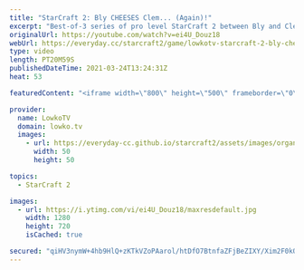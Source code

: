 ```yaml
---
title: "StarCraft 2: Bly CHEESES Clem... (Again)!"
excerpt: "Best-of-3 series of pro level StarCraft 2 between Bly and Clem with some very cheesy Zerg rushes.  Bly vs Clem in a best-of-5: https://youtu.be/1RpcgiNR9xE  Support my work on Patreon: http://www.patreon.com/lowkotv Become a YouTube member: https://lowko.tv/join  My second channel: http://lowko.tv/morelowko"
originalUrl: https://youtube.com/watch?v=ei4U_Douz18
webUrl: https://everyday.cc/starcraft2/game/lowkotv-starcraft-2-bly-cheeses-clem-again/
type: video
length: PT20M59S
publishedDateTime: 2021-03-24T13:24:31Z
heat: 53

featuredContent: "<iframe width=\"800\" height=\"500\" frameborder=\"0\" src=\"https://www.youtube.com/embed/ei4U_Douz18\" allow=\"accelerometer; autoplay; encrypted-media; gyroscope; picture-in-picture\" allowfullscreen></iframe>"

provider:
  name: LowkoTV
  domain: lowko.tv
  images:
    - url: https://everyday-cc.github.io/starcraft2/assets/images/organizations/lowko.tv-50x50.jpg
      width: 50
      height: 50

topics:
  - StarCraft 2

images:
  - url: https://i.ytimg.com/vi/ei4U_Douz18/maxresdefault.jpg
    width: 1280
    height: 720
    isCached: true

secured: "qiHV3nymW+4hb9HlQ+zKTkVZoPAarol/htDfO7BtnfaZFjBeZIXY/Xim2F0kQEaTzu6mkCcAq4gYoiuKpSGqYGNJnXIRotP8Fcbh3Ko6HqkUzja7QtUOqgc90//uxYT/YLint7fsfYv5hFJ7aYs6pEtlHPyIi5uJCP3A9Cc43qpArp1UOlZmBJ+R97sCkzJpMZ7ZRXaxe8SJBexSCsTGZuDp02YoAKLwUu1qUynZV3WasKLhDYDaLc2conKBygqIaRAPTHIQ9iwG7qCzY2YfL+Dm8j74+Cm8SNv5oiwo6xan3ooi3RXBLW4RVUU84lyyKBDaHs2XPhTF/Kmjs9cCVDGCnVty3f1U4dN5qfqzGFEazFldkI2o1O+BHXfccUX9FHCftRRh+jClPf9lkYcSiLN9WLFu+hY5dxL3ecwlyAFALpoD0/KZjiOXQHRvSKfH;Ugz/vFkW85n8ah3lTwF/dw=="
---
```


